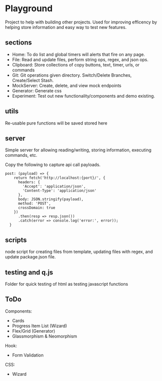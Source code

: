 # Playground
Project to help with building other projects. Used for improving efficency by helping store information and easy way to test new features. 

## sections
- Home: To do list and global timers will alerts that fire on any page. 
- File: Read and update files, perform string ops, regex, and json ops.
- Clipboard: Store collections of copy buttons, text, timer, urls, or commands
- Git: Git operations given directory.  Switch/Delete Branches, Create/Select Stash.
- MockServer: Create, delete, and view mock endpoints
- Generator: Generate css
- Experiment: Test out new functionality/components and demo existing.

## utils
Re-usable pure functions will be saved stored here

## server
Simple server for allowing reading/writing, storing information, executing commands, etc. 

Copy the following to capture api call payloads.
```
post: (payload) => {
    return fetch('http://localhost:{port}/', {
      headers: {
        'Accept': 'application/json',
        'Content-Type': 'application/json'
      },
      body: JSON.stringify(payload),
      method: 'POST',
      crossDomain: true
    })
      .then(resp => resp.json())
      .catch(error => console.log('error:', error));
  }
```

## scripts
node script for creating files from template, updating files with regex, and update package.json file. 

## testing and q.js
Folder for quick testing of html as testing javascript functions

## ToDo
Components:
- Cards
- Progress Item List (Wizard)
- Flex/Grid (Generator)
- Glassmorphism & Neomorphism

Hook:
- Form Validation

CSS:
- Wizard